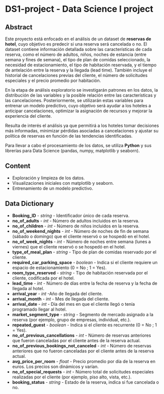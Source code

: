 # DS1-project - Data Science I project

## Abstract
Este proyecto está enfocado en el análisis de un dataset de **reservas de hotel**, cuyo objetivo es predecir si una reserva será cancelada o no. El dataset contiene información detallada sobre las características de cada reserva, como el número de adultos, niños, noches de estancia (entre semana y fines de semana), el tipo de plan de comidas seleccionado, la necesidad de estacionamiento, el tipo de habitación reservada, y el tiempo de antelación entre la reserva y la llegada (lead time). También incluye el historial de cancelaciones previas del cliente, el número de solicitudes especiales y el precio promedio por habitación.

En la etapa de análisis exploratorio se investigarán patrones en los datos, la distribución de las variables y la posible relación entre las características y las cancelaciones. Posteriormente, se utilizarán estas variables para entrenar un modelo predictivo, cuyo objetivo será ayudar a los hoteles a anticipar cancelaciones, optimizar la asignación de recursos y mejorar la experiencia del cliente.

Resulta de interés el análisis ya que permitirá a los hoteles tomar decisiones más informadas, minimizar pérdidas asociadas a cancelaciones y ajustar su política de reservas en función de las tendencias identificadas.

Para llevar a cabo el procesamiento de los datos, se utiliza **Python** y sus librerías para Data Science (pandas, numpy, matplotlib y seaborn).

## Content
- Exploración y limpieza de los datos.
- Visualizaciones iniciales con matplotlib y seaborn.
- Entrenamiento de un modelo predictivo.

## Data Dictionary
- **Booking_ID** - *string* - Identificador único de cada reserva.
- **no_of_adults** - *int* - Número de adultos incluidos en la reserva.
- **no_of_children** - *int* - Número de niños incluidos en la reserva.
- **no_of_weekend_nights** - *int* - Número de noches de fin de semana (sábado o domingo) que el cliente reservó o se hospedó en el hotel.
- **no_of_week_nights** - *int* - Número de noches entre semana (lunes a viernes) que el cliente reservó o se hospedó en el hotel.
- **type_of_meal_plan** - *string* - Tipo de plan de comidas reservado por el cliente.
- **required_car_parking_space** - *boolean* - Indica si el cliente requiere un espacio de estacionamiento (0 = No ; 1 = Yes).
- **room_type_reserved** - *string* - Tipo de habitación reservada por el cliente, codificada por el hotel.
- **lead_time** - *int* - Número de días entre la fecha de reserva y la fecha de llegada al hotel.
- **arrival_year** - *int* -Año de llegada del cliente.
- **arrival_month** - *int* - Mes de llegada del cliente.
- **arrival_date** - *int* - Día del mes en que el cliente llegó o tenía programado llegar al hotel.
- **market_segment_type** - *string* - Segmento de mercado asignado a la reserva (por ejemplo, grupo de empresas, individual, etc.).
- **repeated_guest** - *boolean* - Indica si el cliente es recurrente (0 = No ; 1 = Yes).
- **no_of_previous_cancellations** - *int* - Número de reservas anteriores que fueron canceladas por el cliente antes de la reserva actual.
- **no_of_previous_bookings_not_canceled** - *int* - Número de reservas anteriores que no fueron canceladas por el cliente antes de la reserva actual.
- **avg_price_per_room** - *float* - Precio promedio por día de la reserva en euros. Los precios son dinámicos y varían.
- **no_of_special_requests** - *int* - Número total de solicitudes especiales realizadas por el cliente (por ejemplo, piso alto, vista, etc.).
- **booking_status** - *string* - Estado de la reserva, indica si fue cancelada o no.